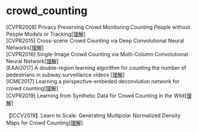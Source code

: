 # crowd_counting
[CVPR2008] Privacy Preserving Crowd Monitoring:Counting People without People Models or Tracking[[理解]](./Privacy_preserving_crowd_monitoring_Counting_peopl)  
[CVPR2015] Cross-scene Crowd Counting via Deep Convolutional Neural Networks[[理解]](./Cross_scene_Crowd_Counting_via_Deep_Convolutional_Neural_Networks.md)  
[CVPR2016] Single-Image Crowd Counting via Multi-Column Convolutional Neural Network[[理解]](./Single-Image_Crowd_Counting_via_Multi-Column_Convolutional_Neural_Network.md)  
[EAAI2017] A double-region learning algorithm for counting the number of pedestrians in subway surveillance videos [[理解]](./A_double-region_learning_algorithm_for_counting_the_number_of_pedestrians_in_subway_surveillance_videos.md)  
[ICME2017] Learning a perspective-embeded deconvlution network for crowd counting[[理解]](./Learning_a_perspective-embeded_deconvlution_network_for_crowd_counting.md)  
[CVPR2019] Learning from Synthetic Data for Crowd Counting in the Wild[[理解]](./Learning_from_Synthetic_Data_for_Crowd_Counting_in_the_Wild.md)  

【ICCV2019】Learn to Scale: Generating Multipolar Normalized Density Maps for Crowd Counting[[理解]](./Lear_to_Scale.md)  
